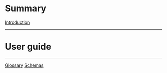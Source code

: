 # Summary
[Introduction](introduction.md)

---

# User guide

<!-- TODO: add documentation -->

---
[Glossary](glossary.md)
[Schemas](schemas/_index.md)